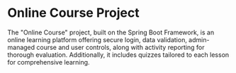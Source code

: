 # Online Course Project 
The "Online Course" project, built on the Spring Boot Framework, is an online learning platform offering secure login, data validation, admin-managed course and user controls, along with activity reporting for thorough evaluation. Additionally, it includes quizzes tailored to each lesson for comprehensive learning.
